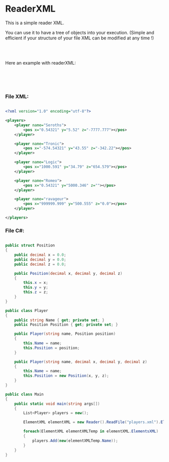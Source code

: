 # ReaderXML


This is a simple reader XML.

You can use it to have a tree of objects into your execution. (Simple and efficient if your structure of your file XML can be modified at any time !)

<br/><br/>

Here an example with readerXML:

<br/><br/><br/>

### File XML:

```xml

<?xml version="1.0" encoding="utf-8"?>

<players>
    <player name="Seroths">
        <pos x="0.54321" y="5.52" z="-7777.777"></pos>
    </player>

    <player name="Tronic">
        <pos x="-574.54321" y="43.55" z="-342.22"></pos>
    </player>

    <player name="Logic">
        <pos x="1000.591" y="34.79" z="654.579"></pos>
    </player>

    <player name="Romeo">
        <pos x="0.54321" y="5000.346" z=""></pos>
    </player>

    <player name="ravageur">
        <pos x="999999.999" y="500.555" z="0.0"></pos>
    </player>

</players>


```


### File C#:

```cs

public struct Position
{
    public decimal x = 0.0;
    public decimal y = 0.0;
    public decimal z = 0.0;

    public Position(decimal x, decimal y, decimal z)
    {
        this.x = x;
        this.y = y;
        this.z = z;
    }
}

public class Player
{
    public string Name { get; private set; }
    public Position Position { get; private set; }

    public Player(string name, Position position)
    {
        this.Name = name;
        this.Position = position;
    }

    public Player(string name, decimal x, decimal y, decimal z)
    {
        this.Name = name;
        this.Position = new Position(x, y, z);
    }
}

public class Main
{
    public static void main(string args[])
    {
        List<Player> players = new();

        ElementXML elementXML = new Reader().ReadFile("players.xml").ElementsXML[0].ElementsXML[0];

        foreach(ElementXML elementXMLTemp in elementXML.ElementsXML)
        {
            players.Add(new(elementXMLTemp.Name));
        }
    }
}

```